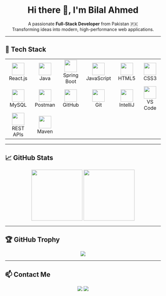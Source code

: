 <h1 align="center">
  Hi there 👋, I'm Bilal Ahmed
</h1>

<p align="center">
  A passionate <strong>Full-Stack Developer</strong> from Pakistan 🇵🇰<br/>
  Transforming ideas into modern, high-performance web applications.
</p>

---

## 🚀 Tech Stack

<table align="center">
  <tr>
    <td align="center" width="120">
      <img src="https://cdn.jsdelivr.net/gh/devicons/devicon/icons/react/react-original.svg" width="40"/><br/>React.js
    </td>
    <td align="center" width="120">
      <img src="https://cdn.jsdelivr.net/gh/devicons/devicon/icons/java/java-original.svg" width="40"/><br/>Java
    </td>
    <td align="center" width="120">
      <img src="https://cdn.jsdelivr.net/gh/devicons/devicon/icons/spring/spring-original.svg" width="40"/><br/>Spring Boot
    </td>
    <td align="center" width="120">
      <img src="https://cdn.jsdelivr.net/gh/devicons/devicon/icons/javascript/javascript-original.svg" width="40"/><br/>JavaScript
    </td>
    <td align="center" width="120">
      <img src="https://cdn.jsdelivr.net/gh/devicons/devicon/icons/html5/html5-original.svg" width="40"/><br/>HTML5
    </td>
    <td align="center" width="120">
      <img src="https://cdn.jsdelivr.net/gh/devicons/devicon/icons/css3/css3-original.svg" width="40"/><br/>CSS3
    </td>
  </tr>
  <tr>
    <td align="center" width="120">
      <img src="https://cdn.jsdelivr.net/gh/devicons/devicon/icons/mysql/mysql-original.svg" width="40"/><br/>MySQL
    </td>
    <td align="center" width="120">
      <img src="https://cdn.simpleicons.org/postman/FF6C37" width="40" />
<br/>Postman
    </td>
    <td align="center" width="120">
      <img src="https://cdn.jsdelivr.net/gh/devicons/devicon/icons/github/github-original.svg" width="40"/><br/>GitHub
    </td>
    <td align="center" width="120">
      <img src="https://cdn.jsdelivr.net/gh/devicons/devicon/icons/git/git-original.svg" width="40"/><br/>Git
    </td>
    <td align="center" width="120">
      <img src="https://cdn.jsdelivr.net/gh/devicons/devicon/icons/intellij/intellij-original.svg" width="40"/><br/>IntelliJ
    </td>
    <td align="center" width="120">
      <img src="https://cdn.jsdelivr.net/gh/devicons/devicon/icons/vscode/vscode-original.svg" width="40"/><br/>VS Code
    </td>
  </tr>
  <tr>
    <td align="center" width="120">
      <img src="https://avatars.githubusercontent.com/u/70142?s=200&v=4" width="40"/><br/>REST APIs
    </td>
    <td align="center" width="120">
      <img src="https://avatars.githubusercontent.com/u/9950313?s=200&v=4" width="40"/><br/>Maven
    </td>
  </tr>
</table>

---



## 📈 GitHub Stats

<p align="center">
  <img src="https://github-readme-stats.vercel.app/api?username=bellahmed987&show_icons=true&theme=tokyonight" height="165" />
  <img src="https://github-readme-stats.vercel.app/api/top-langs/?username=bellahmed987&layout=compact&theme=tokyonight" height="165" />
</p>

---

## 🏆 GitHub Trophy

<p align="center">
  <img src="https://github-profile-trophy.vercel.app/?username=bellahmed987&theme=tokyonight&column=7"/>
</p>

---

## 📫 Contact Me

<p align="center">
  <a href="mailto:blalahmed.cs987@gmail.com"><img src="https://img.shields.io/badge/Gmail-D14836?style=for-the-badge&logo=gmail&logoColor=white"/></a>
  <a href="https://github.com/bellahmed987"><img src="https://img.shields.io/badge/GitHub-100000?style=for-the-badge&logo=github&logoColor=white"/></a>
</p>
